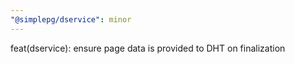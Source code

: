 ```yaml
---
"@simplepg/dservice": minor
---
```


feat(dservice): ensure page data is provided to DHT on finalization

